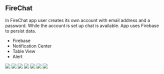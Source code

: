 FireChat
---
In FireChat app user creates its own account with email address and a password. While the account is set up chat is available. App uses Firebase to persist data.

* Firebase
* Notification Center
* Table View
* Alert

<img src="Documentation/chatikona200x200@1x.png"/>

<img src="Documentation/firechat0.png"/>

<img src="Documentation/firechat1.png"/>

<img src="Documentation/firechat2.png"/>

<img src="Documentation/firechat3.png"/>

<img src="Documentation/firechat4.png"/>

<img src="Documentation/firechat5.png"/>